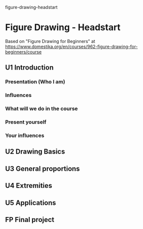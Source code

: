 figure-drawing-headstart
# Figure Drawing - Headstart

Based on "Figure Drawing for Beginners" at https://www.domestika.org/en/courses/962-figure-drawing-for-beginners/course

## U1 Introduction

### Presentation (Who I am)
### Influences
### What will we do in the course
### Present yourself
### Your influences

## U2 Drawing Basics

## U3 General proportions

## U4 Extremities

## U5 Applications

## FP Final project
